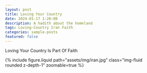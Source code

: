 ```yaml
---
layout: post
title: Loving Your Country
date: 2024-01-17 1:20:00
description: A hadith about the homeland
tags: Loving-Country Iran Faith
categories: sample-posts
featured: false
---
```


Loving Your Country Is Part Of Faith

<div class="col-sm mt-3 mt-md-0">
        {% include figure.liquid path="assets/img/iran.jpg" class="img-fluid rounded z-depth-1" zoomable=true %}
    </div>
